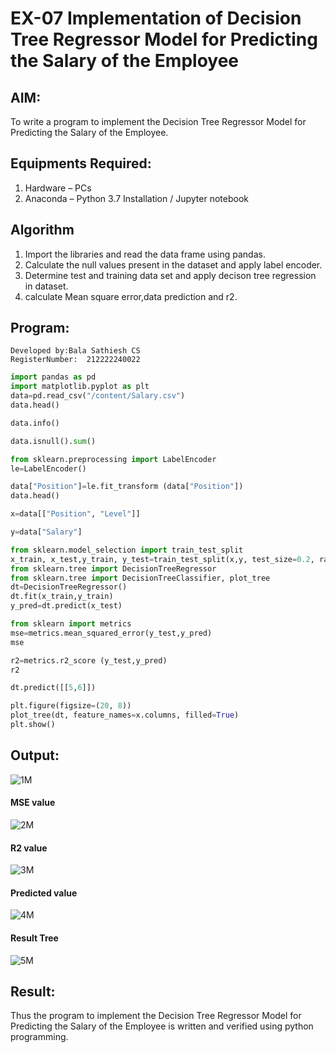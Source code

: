 # EX-07 Implementation of Decision Tree Regressor Model for Predicting the Salary of the Employee

## AIM:
To write a program to implement the Decision Tree Regressor Model for Predicting the Salary of the Employee.

## Equipments Required:
1. Hardware – PCs
2. Anaconda – Python 3.7 Installation / Jupyter notebook


## Algorithm
1. Import the libraries and read the data frame using pandas.
2. Calculate the null values present in the dataset and apply label encoder.
3. Determine test and training data set and apply decison tree regression in dataset.
4. calculate Mean square error,data prediction and r2.  

## Program:
```
Developed by:Bala Sathiesh CS
RegisterNumber:  212222240022
```
```py
import pandas as pd
import matplotlib.pyplot as plt
data=pd.read_csv("/content/Salary.csv")
data.head()

data.info()

data.isnull().sum()

from sklearn.preprocessing import LabelEncoder
le=LabelEncoder()

data["Position"]=le.fit_transform (data["Position"])
data.head()

x=data[["Position", "Level"]]

y=data["Salary"]

from sklearn.model_selection import train_test_split
x_train, x_test,y_train, y_test=train_test_split(x,y, test_size=0.2, random_state=2)
from sklearn.tree import DecisionTreeRegressor
from sklearn.tree import DecisionTreeClassifier, plot_tree
dt=DecisionTreeRegressor()
dt.fit(x_train,y_train)
y_pred=dt.predict(x_test)

from sklearn import metrics
mse=metrics.mean_squared_error(y_test,y_pred)
mse

r2=metrics.r2_score (y_test,y_pred)
r2

dt.predict([[5,6]])

plt.figure(figsize=(20, 8))
plot_tree(dt, feature_names=x.columns, filled=True)
plt.show()

```
## Output:
![1M](https://github.com/deepikasrinivasans/Implementation-of-Decision-Tree-Regressor-Model-for-Predicting-the-Salary-of-the-Employee/assets/119393935/eb753a19-dac5-4e7b-9a8d-2f2865aff93d)
#### MSE value
![2M](https://github.com/deepikasrinivasans/Implementation-of-Decision-Tree-Regressor-Model-for-Predicting-the-Salary-of-the-Employee/assets/119393935/96291726-5a85-4fb0-88e1-6a1b25f09c66)
#### R2 value
![3M](https://github.com/deepikasrinivasans/Implementation-of-Decision-Tree-Regressor-Model-for-Predicting-the-Salary-of-the-Employee/assets/119393935/e72f8432-4549-4d43-a57f-1a670814c228)
#### Predicted value
![4M](https://github.com/deepikasrinivasans/Implementation-of-Decision-Tree-Regressor-Model-for-Predicting-the-Salary-of-the-Employee/assets/119393935/5e68b7d3-4b1e-493b-afc1-bf1fa588bfa3)
#### Result Tree
![5M](https://github.com/deepikasrinivasans/Implementation-of-Decision-Tree-Regressor-Model-for-Predicting-the-Salary-of-the-Employee/assets/119393935/bdc2ec17-7cd4-4e86-b4fe-ac355afe160c)
## Result:
Thus the program to implement the Decision Tree Regressor Model for Predicting the Salary of the Employee is written and verified using python programming.
